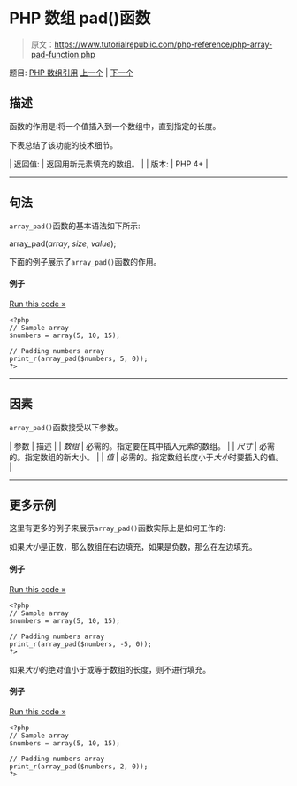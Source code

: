 # PHP 数组 pad()函数

> 原文：<https://www.tutorialrepublic.com/php-reference/php-array-pad-function.php>

题目: [PHP 数组引用](php-array-functions.php) [上一个](php-array-multisort-function.php) | [下一个](php-array-pop-function.php)

## 描述

函数的作用是:将一个值插入到一个数组中，直到指定的长度。

下表总结了该功能的技术细节。

| 返回值: | 返回用新元素填充的数组。 |
| 版本: | PHP 4+ |

* * *

## 句法

`array_pad()`函数的基本语法如下所示:

array_pad(*array*, *size*, *value*);

下面的例子展示了`array_pad()`函数的作用。

#### 例子

[Run this code »](../codelab.php?topic=php&file=pad-array-to-the-specified-length-with-a-value "Run this code to view the output")

```
<?php
// Sample array
$numbers = array(5, 10, 15);

// Padding numbers array 
print_r(array_pad($numbers, 5, 0));
?>
```

* * *

## 因素

`array_pad()`函数接受以下参数。

| 参数 | 描述 |
| *数组* | 必需的。指定要在其中插入元素的数组。 |
| *尺寸* | 必需的。指定数组的新大小。 |
| *值* | 必需的。指定数组长度小于*大小*时要插入的值。 |

* * *

## 更多示例

这里有更多的例子来展示`array_pad()`函数实际上是如何工作的:

如果*大小*是正数，那么数组在右边填充，如果是负数，那么在左边填充。

#### 例子

[Run this code »](../codelab.php?topic=php&file=pad-array-on-the-left-side "Run this code to view the output")

```
<?php
// Sample array
$numbers = array(5, 10, 15);

// Padding numbers array
print_r(array_pad($numbers, -5, 0));
?>
```

如果*大小*的绝对值小于或等于数组的长度，则不进行填充。

#### 例子

[Run this code »](../codelab.php?topic=php&file=when-pad-size-is-less-than-the-length-of-the-array "Run this code to view the output")

```
<?php
// Sample array
$numbers = array(5, 10, 15);

// Padding numbers array 
print_r(array_pad($numbers, 2, 0));
?>
```